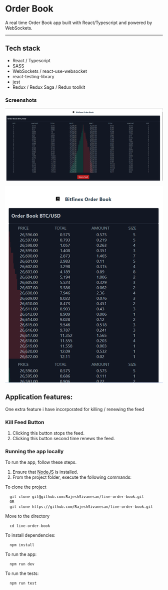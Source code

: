 # Order Book
A real time Order Book app built with React/Typescript and powered by WebSockets.

<hr />

## Tech stack
 - React / Typescript
 - SASS
 - WebSockets / react-use-websocket
 - react-testing-library
 - jest
 - Redux / Redux Saga / Redux toolkit
 
### Screenshots
![Default View](image.png)

![Responsive](image-1.png)

## Application features:
One extra feature i have incorporated for killing / renewing the feed
### Kill Feed Button
1. Clicking this button stops the feed.
2. Clicking this button second time renews the feed.

### Running the app locally

To run the app, follow these steps.

1. Ensure that [NodeJS](http://nodejs.org/) is installed.
2. From the project folder, execute the following commands:

To clone the project
```shell
  git clone git@github.com:RajeshSivanesan/live-order-book.git
  OR
  git clone https://github.com/RajeshSivanesan/live-order-book.git
```

Move to the directory
```shell
  cd live-order-book
```

To install dependencies:
```shell
  npm install
```

To run the app:

```shell
  npm run dev
```

To run the tests:

```shell
  npm run test
```
